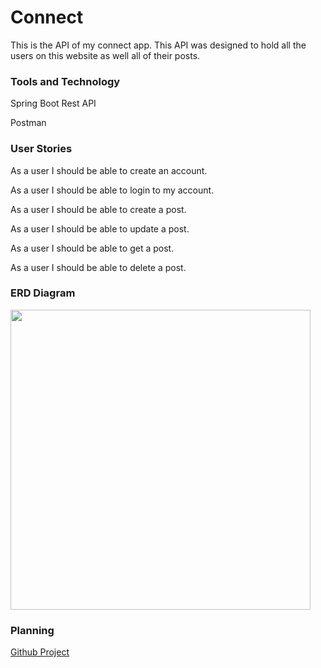  # Connect
 This is the API of my connect app. This API was designed to hold all the users on this website as well all of their posts.
 
### Tools and Technology
Spring Boot Rest API

Postman

### User Stories
As a user I should be able to create an account.

As a user I should be able to login to my account.

As a user I should be able to create a post.

As a user I should be able to update a post.

As a user I should be able to get a post.

As a user I should be able to delete a post.

### ERD Diagram

<img src="img.png" style="height: 30rem;">

### Planning
[Github Project](https://github.com/users/ObinnaUmerah/projects/7/views/1)







